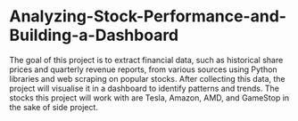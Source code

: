 # Analyzing-Stock-Performance-and-Building-a-Dashboard
The goal of this project is to extract financial data, such as historical share prices and quarterly revenue reports, from various sources using Python libraries and web scraping on popular stocks. After collecting this data, the project will visualise it in a dashboard to identify patterns and trends. The stocks this project will work with are Tesla, Amazon, AMD, and GameStop in the sake of side project.
